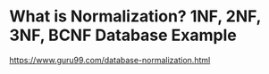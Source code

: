 # What is Normalization? 1NF, 2NF, 3NF, BCNF Database Example
https://www.guru99.com/database-normalization.html
